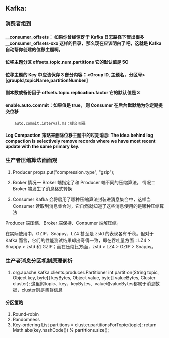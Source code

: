 ## Kafka:
### 消费者组到
#### __consumer_offsets： 如果你曾经惊讶于 Kafka 日志路径下冒出很多 __consumer_offsets-xxx 这样的目录，那么现在应该明白了吧，这就是 Kafka 自动帮你创建的位移主题啊。
#### 位移主题分区  offsets.topic.num.partitions 它的默认值是 50
#### 位移主题的 Key 中应该保存 3 部分内容：<Group ID, 主题名，分区号> [groupId,topicName,partitionNumber]
#### 副本数或备份因子 offsets.topic.replication.factor  它的默认值是 3
#### enable.auto.commit：如果值是 true，则 Consumer 在后台默默地为你定期提交位移
        auto.commit.interval.ms：提交间隔
####  Log Compaction 策略来删除位移主题中的过期消息: The idea behind log compaction is selectively remove records where we have most recent update with the same primary key. 

### 生产者压缩算法面面观
1. Producer
props.put("compression.type", "gzip");

2. Broker
情况一 Broker 端指定了和 Producer 端不同的压缩算法。
情况二 Broker 端发生了消息格式转换

3. Consumer
Kafka 会将启用了哪种压缩算法封装进消息集合中，这样当 Consumer 读取到消息集合时，它自然就知道了这些消息使用的是哪种压缩算法

Producer 端压缩、Broker 端保持、Consumer 端解压缩。

在实际使用中，GZIP、Snappy、LZ4 甚至是 zstd 的表现各有千秋。但对于 Kafka 而言，它们的性能测试结果却出奇得一致，即在吞吐量方面：LZ4 > Snappy > zstd 和 GZIP；而在压缩比方面，zstd > LZ4 > GZIP > Snappy。


### 生产者消息分区机制原理剖析
1. org.apache.kafka.clients.producer.Partitioner
int partition(String topic, Object key, byte[] keyBytes, Object value, byte[] valueBytes, Cluster cluster);
这里的topic、key、keyBytes、value和valueBytes都属于消息数据，cluster则是集群信息

#### 分区策略
1. Round-robin
2. Randomness
3. Key-ordering
List<PartitionInfo> partitions = cluster.partitionsForTopic(topic);
return Math.abs(key.hashCode()) % partitions.size();
